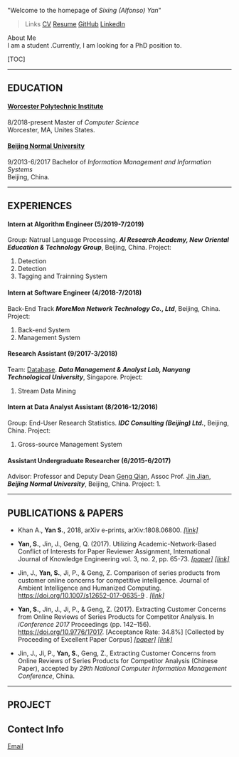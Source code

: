 "Welcome to the homepage of _Sixing (Alfonso) Yan_"
> Links
> [CV]()
> [Resume]()
> [GitHub]()
> [LinkedIn]()

About Me  
I am a student .Currently, I am looking for a PhD position to.  

[TOC]

---
## **EDUCATION**
#### [**Worcester Polytechnic Institute**](https://www.wpi.edu/) 
8/2018-present
Master of *Computer Science*     
Worcester, MA, Unites States.    
 	
#### [**Beijing Normal University**](http://english.bnu.edu.cn/)
9/2013-6/2017
Bachelor of *Information Management and Information Systems*   
Beijing, China.  
	
---
## **EXPERIENCES**
#### Intern at Algorithm Engineer (5/2019-7/2019)
Group: Natrual Language Processing. 
**_AI Research Academy, New Oriental Education & Technology Group_**, Beijing, China.
Project:
1. Detection
2. Detection
3. Tagging and Trainning System

#### Intern at Software Engineer (4/2018-7/2018)  
Back-End Track
**_MoreMon Network Technology Co., Ltd_**, Beijing, China.
Project:
1. Back-end System
2. Management System
 
#### Research Assistant (9/2017-3/2018)  
Team: [Database](http://www.ntu.edu.sg/home/arijit.khan/team.html). 
**_Data Management & Analyst Lab, Nanyang Technological University_**, Singapore.
Project:
1. Stream Data Mining
 
#### Intern at Data Analyst Assistant (8/2016-12/2016)   
Group: End-User Research Statistics. 
**_IDC Consulting (Beijing) Ltd._**, Beijing, China.
Project:
1. Gross-source Management System

#### Assistant Undergraduate Researcher (6/2015-6/2017) 
Advisor: Professor and Deputy Dean [Geng Qian](http://www.sg.bnu.edu.cn/teacherdetail.aspx), Assoc Prof. [Jin Jian](http://www.sg.bnu.edu.cn/teacherdetail.aspx), 
**_Beijing Normal University_**, Beijing, China.
Project:
1. 


---
## **PUBLICATIONS & PAPERS**
 - Khan A., **Yan S.**, 2018, arXiv e-prints, arXiv:1808.06800. [*[link]*](http://www.ijke.org/index.php?m=content&c=index&a=show&catid=47&id=135)

 - **Yan, S.**, Jin, J., Geng, Q. (2017). Utilizing Academic-Network-Based Conflict of Interests for Paper Reviewer Assignment, International Journal of Knowledge Engineering vol. 3, no. 2, pp. 65-73. [*[paper]*](http://www.ijke.org/vol3/89-TS0034.pdf) [*[link]*](http://www.ijke.org/index.php?m=content&c=index&a=show&catid=47&id=135)

 - Jin, J., **Yan, S.**, Ji, P., & Geng, Z. Comparison of series products from customer online concerns for competitive intelligence. Journal of Ambient Intelligence and Humanized Computing. https://doi.org/10.1007/s12652-017-0635-9 . [*[link]*](https://link.springer.com/article/10.1007%2Fs12652-017-0635-9)

 - **Yan, S.**, Jin, J., Ji, P., & Geng, Z. (2017). Extracting Customer Concerns from Online Reviews of Series Products for Competitor Analysis. In *iConference 2017* Proceedings (pp. 142–156). https://doi.org/10.9776/17017. [Acceptance Rate: 34.8%] [Collected by Proceeding of Excellent Paper Corpus] [*[paper]*](https://www.ideals.illinois.edu/bitstream/handle/2142/96669/1.17_290_Yan-Extracting%20Customer%20Concerns%20From%20Online%20Reviews%20of%20Series%20Products.pdf?sequence=1&isAllowed=y) [*[link]*](http://hdl.handle.net/2142/96669)
 
 - Jin, J., Ji, P., **Yan, S.**, Geng, Z., Extracting Customer Concerns from Online Reviews of Series Products for Competitor Analysis (Chinese Paper), accepted by *29th National Computer Information Management Conference*, China. 

---
## **PROJECT** 

## Contect Info
[Email](plutoyem@outlook.com)